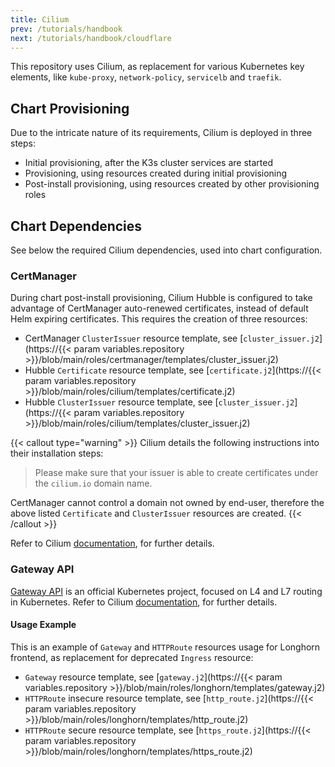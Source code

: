 ```yaml
---
title: Cilium
prev: /tutorials/handbook
next: /tutorials/handbook/cloudflare
---
```


This repository uses Cilium, as replacement for various Kubernetes key elements, like `kube-proxy`, `network-policy`, `servicelb` and `traefik`.

<!--more-->

## Chart Provisioning

Due to the intricate nature of its requirements, Cilium is deployed in three steps:

- Initial provisioning, after the K3s cluster services are started
- Provisioning, using resources created during initial provisioning
- Post-install provisioning, using resources created by other provisioning roles

## Chart Dependencies

See below the required Cilium dependencies, used into chart configuration. 

### CertManager

During chart post-install provisioning, Cilium Hubble is configured to take advantage of CertManager auto-renewed certificates, instead of default Helm expiring certificates. This requires the creation of three resources:

- CertManager `ClusterIssuer` resource template, see [`cluster_issuer.j2`](https://{{< param variables.repository >}}/blob/main/roles/certmanager/templates/cluster_issuer.j2)
- Hubble `Certificate` resource template, see [`certificate.j2`](https://{{< param variables.repository >}}/blob/main/roles/cilium/templates/certificate.j2)
- Hubble `ClusterIssuer` resource template, see [`cluster_issuer.j2`](https://{{< param variables.repository >}}/blob/main/roles/cilium/templates/cluster_issuer.j2)

{{< callout type="warning" >}}
Cilium details the following instructions into their installation steps:

> Please make sure that your issuer is able to create certificates under the `cilium.io` domain name.

CertManager cannot control a domain not owned by end-user, therefore the above listed `Certificate` and `ClusterIssuer` resources are created.
{{< /callout >}}

Refer to Cilium [documentation](https://docs.cilium.io/en/stable/gettingstarted/hubble-configuration/), for further details.

### Gateway API

[Gateway API](https://gateway-api.sigs.k8s.io) is an official Kubernetes project, focused on L4 and L7 routing in Kubernetes. Refer to Cilium [documentation](https://docs.cilium.io/en/stable/network/servicemesh/gateway-api/gateway-api/), for further details.

#### Usage Example

This is an example of `Gateway` and `HTTPRoute` resources usage for Longhorn frontend, as replacement for deprecated `Ingress` resource:

- `Gateway` resource template, see [`gateway.j2`](https://{{< param variables.repository >}}/blob/main/roles/longhorn/templates/gateway.j2)
- `HTTPRoute` insecure resource template, see [`http_route.j2`](https://{{< param variables.repository >}}/blob/main/roles/longhorn/templates/http_route.j2)
- `HTTPRoute` secure resource template, see [`https_route.j2`](https://{{< param variables.repository >}}/blob/main/roles/longhorn/templates/https_route.j2)
